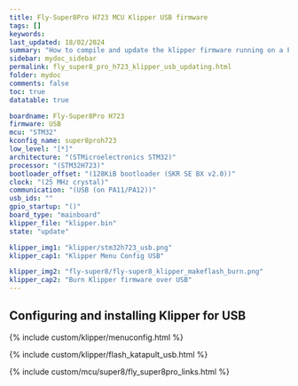 ```yaml
---
title: Fly-Super8Pro H723 MCU Klipper USB firmware
tags: []
keywords: 
last_updated: 18/02/2024
summary: "How to compile and update the klipper firmware running on a Fly-Super8Pro H723 in USB mode"
sidebar: mydoc_sidebar
permalink: fly_super8_pro_h723_klipper_usb_updating.html
folder: mydoc
comments: false
toc: true
datatable: true

boardname: Fly-Super8Pro H723
firmware: USB
mcu: "STM32"
kconfig_name: super8proh723
low_level: "[*]"
architecture: "(STMicroelectronics STM32)"
processor: "(STM32H723)"
bootloader_offset: "(128KiB bootloader (SKR SE BX v2.0))"
clock: "(25 MHz crystal)"
communication: "(USB (on PA11/PA12))"
usb_ids: ""
gpio_startup: "()"
board_type: "mainboard"
klipper_file: "klipper.bin"
state: "update"

klipper_img1: "klipper/stm32h723_usb.png"
klipper_cap1: "Klipper Menu Config USB"

klipper_img2: "fly-super8/fly-super8_klipper_makeflash_burn.png"
klipper_cap2: "Burn Klipper firmware over USB"
---
```


## Configuring and installing Klipper for USB

{% include custom/klipper/menuconfig.html %}

{% include custom/klipper/flash_katapult_usb.html %}

{% include custom/mcu/super8/fly_super8pro_links.html %}
